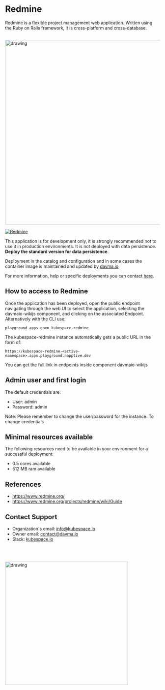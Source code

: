 # Redmine

Redmine is a flexible project management web application. Written using the Ruby on Rails framework, it is cross-platform and cross-database.

</br>

<img src="https://upload.wikimedia.org/wikipedia/commons/8/80/Redmine_logo_v1.png" alt="drawing" width="600"/>

</br>

[![Redmine](https://github.com/kubespace-io/napptive-applications/actions/workflows/redmine-actions.yml/badge.svg)](https://github.com/kubespace-io/napptive-applications/actions/workflows/redmine-actions.yml)

This application is for development only, it is strongly recommended not to use it in production environments. It is not deployed with data persistence. __Deploy the standard version for data persistence__. 

Deployment in the catalog and configuration and in some cases the container image is maintained and updated by [davma.io](mailto:contact@davma.io)

For more information, help or specific deployments you can contact [here](mailto:contact@davma.io).

## How to access to Redmine

Once the application has been deployed, open the public endpoint navigating through the web UI to select the application, selecting the davmaio-wikijs component, and clicking on the associated Endpoint. Alternatively with the CLI use:

```
playground apps open kubespace-redmine
```

The kubespace-redmine instance automatically gets a public URL in the form of:

```
https://kubespace-redmine-<active-namespace>.apps.playground.napptive.dev
```

You can get the full link in endpoints inside component davmaio-wikijs

## Admin user and first login
The default credentials are:
- User: admin
- Password: admin

Note: Please remember to change the user/password for the instance. To change credentials

## Minimal resources available
The following resources need to be available in your environment for a successful deployment:
- 0.5 cores available
- 512 MB ram available

## References
* https://www.redmine.org/
* https://www.redmine.org/projects/redmine/wiki/Guide

## Contact Support

- Organization's email: [info@kubespace.io](mailto:info@kubespace.io)
- Owner email: [contact@davma.io](mailto:contact@davma.io)
- Slack: [kubespace.io](https://join.slack.com/t/kubespaceio/shared_invite/zt-1twwd0egh-L8Hz1qz__BJXPQqOUdy3JA)

</br>
</br>
</br>

<img src="https://raw.githubusercontent.com/kubespace-io/.github/main/resources/images/kubespace.io-logo-white.png" alt="drawing" width="400"/> 
